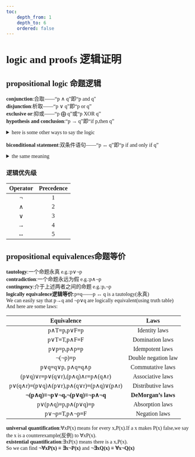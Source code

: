 ```yaml
---
toc:
    depth_from: 1
    depth_to: 6
    ordered: false
---
```


<font face = "仿宋">    

# **logic and proofs 逻辑证明**   

## **propositional logic 命题逻辑**   

**conjunction**:合取——“p $\wedge$ q”即“p and q"   
**disjunction**:析取——“p $\vee$ q”即“p or q”   
**exclusive or**:抑或——“p $\bigoplus$ q”或“p XOR q”   
**hypothesis and conclusion**:“p $\rightarrow$ q”即“if p,then q”    

<details><summary>here is some other ways to say the logic</summary>
 “if p, then q”<br>
 “p implies q”<br>
 “if p, q”     <br>
 “p only if q”   <br>
 “p is sufficient for q”   <br>
 “a sufficient condition for q is p”   <br>
 “q if p”    <br>
 “q whenever p”   <br>
 “q when p”    <br>
 “q is necessary for p”<br>
 “a necessary condition for p is q”     <br>
 “q follows from p”    <br>
 “q unless ¬p”     <br>
 “q provided that p”    
 </details>      

 **biconditional statement**:双条件语句——“p $\leftrightarrow$ q”即“p if and only if q”   

 <details><summary>the same meaning</summary>
 “p is necessary and sufficient for q”<br>
 “if p then q, and conversely”<br>
 “p iff q.”<br> “p exactly when q.”   
 </details>   

### **逻辑优先级**  

 |Operator|Precedence|
 |:------:|:--------:|
 | ¬ | 1 |
 | ∧ | 2 |
 | ∨ | 3 |
 | →  | 4 |
 | ↔  | 5 |   

## **propositional equivalences命题等价**   

**tautology**:一个命题永真 e.g.:p∨¬p   
**contradiction**:一个命题永远为假 e.g.:p∧¬p   
**contingency**:介于上述两者之间的命题 e.g.:p,¬p   
**logically equivalence逻辑等价**:p≡q——p ↔ q is a tautology(永真)     
We can easily say that p→q and ¬p∨q are logically equivalent(using truth table)   
And here are some laws:   

| Equivalence | Laws |
| :---: | :---: |
|p∧T≡p,p∨F≡p | Identity laws|
|p∨T≡T,p∧F≡F | Domination laws|
|p∨p≡p,p∧p≡p | Idempotent laws|
|¬(¬p)≡p | Double negation law|
|p∨q≡q∨p, p∧q≡q∧p | Commutative laws|
|(p∨q)∨r≡p∨(q∨r),(p∧q)∧r≡p∧(q∧r) | Associative laws|
|p∨(q∧r)≡(p∨q)∧(p∨r),p∧(q∨r)≡(p∧q)∨(p∧r) |Distributive laws|
|**¬(p∧q)≡¬p∨¬q,¬(p∨q)≡¬p∧¬q** | **DeMorgan’s laws**|
|p∨(p∧q)≡p,p∧(p∨q)≡p | Absorption laws|
|p∨¬p≡T,p∧¬p≡F | Negation laws|   

**universal quantification**:∀xP(x) means for every x,P(x).If a x makes P(x) false,we say the x is a counterexample(反例) to ∀xP(x).   
**existential quantification**:∃xP(x) means there is a x,P(x).   
So we can find **¬∀xP(x) ≡ ∃x¬P(x)** and **¬∃xQ(x) ≡ ∀x¬Q(x)**